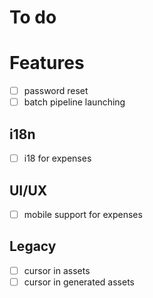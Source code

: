 # To do

# Features

- [ ] password reset
- [ ] batch pipeline launching

## i18n

- [ ] i18 for expenses

## UI/UX

- [ ] mobile support for expenses

## Legacy

- [ ] cursor in assets
- [ ] cursor in generated assets
